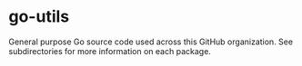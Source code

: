 # go-utils

General purpose Go source code used across this GitHub organization.
See subdirectories for more information on each package.

